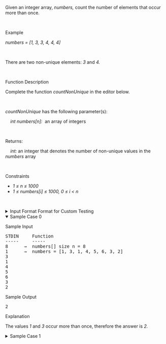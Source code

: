 <div id="2aff8o59-instruction">
<div class="ps-content-wrapper-v0">
<p>Given an integer array, <em>numbers, </em>count the number of elements that occur more than once.</p>
<p>&nbsp;</p>

<p class="section-title">Example</p>
<p><em>numbers = [1, 3, 3, 4, 4, 4]</em></p>
<p>&nbsp;</p>
<p>There are two non-unique elements: <em>3</em>&nbsp;and <em>4.</em></p>
<p>&nbsp;</p>
<p class="section-title">Function Description</p>
<p>Complete the function <em>countNonUnique</em> in the editor below.</p>
<p>&nbsp;</p>
<p><em>countNonUnique</em> has the following parameter(s):</p>
<p>&nbsp;&nbsp;&nbsp; <em>int numbers[n]:</em>&nbsp; an array of integers</p>
<p>&nbsp;</p>
<p>Returns:</p>
<p>&nbsp;&nbsp;&nbsp;&nbsp;<em>int: </em>an integer that denotes the number of non-unique values in the <em>numbers </em>array</p>
<p>&nbsp;</p>
<p class="section-title">Constraints</p>
<ul>
	<li><em>1 ≤ n ≤ 1000</em></li>
	<li><em>1 ≤ numbers[i]&nbsp;≤ 1000,&nbsp;0 ≤ i &lt; n</em></li>
</ul>
<p>&nbsp;</p>
<!--       <StartOfInputFormat> DO NOT REMOVE THIS LINE-->
<details><summary class="section-title">Input Format Format for Custom Testing</summary>
<div class="collapsable-details">
<p>Input from stdin will be processed as follows and passed to the function.</p>
<p>&nbsp;</p>
<p>The first line contains an integer <em>n</em>, the size of the <em>numbers</em> array.</p>
<p>Each of the next <em>n</em> lines contains an integer, <em>numbers[i],</em> where <em>0 ≤ i &lt; n.</em></p>
</div>
</details>
<!--        </StartOfInputFormat> DO NOT REMOVE THIS LINE-->
<details open="open"><summary class="section-title">Sample Case 0</summary>
<div class="collapsable-details">
<p class="section-title">Sample Input</p>
<pre>STDIN     Function
-----     -----
8      →  numbers[] size n = 8 
1      →  numbers = [1, 3, 1, 4, 5, 6, 3, 2]
3
1
4
5
6
3
2 </pre>
<p class="section-title">Sample Output</p>
<pre>2</pre>
<p class="section-title">Explanation</p>
<p>The values <em>1</em> and <em>3</em> occur more than once, therefore the answer is <em>2. </em></p>
</div>
</details>
<details><summary class="section-title">Sample Case 1</summary>
<div class="collapsable-details">
<p class="section-title">Sample Input</p>
<pre>STDIN     Function
-----     -----
6      →  numbers[] size n = 6
1      →  numbers = [1, 1, 2, 2, 2, 3]
1
2
2
2
3
</pre>
<p class="section-title">Sample Output</p>
<pre>2</pre>
<p class="section-title">Explanation</p>
<p>The values <em>1</em> and <em>2</em> occur more than once, therefore the answer is <em>2. </em></p>
</div>
</details>
</div>
</div>